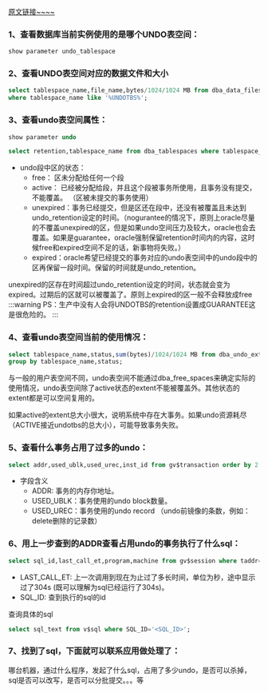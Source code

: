 [原文链接~~~~](https://www.cnblogs.com/nathon-wang/p/10293919.html)

### 1、查看数据库当前实例使用的是哪个UNDO表空间：
```sql
show parameter undo_tablespace
```
### 2、查看UNDO表空间对应的数据文件和大小
```sql
select tablespace_name,file_name,bytes/1024/1024 MB from dba_data_files
where tablespace_name like '%UNDOTBS%';
```
### 3、查看undo表空间属性：
```sql
show parameter undo
```

```sql
select retention,tablespace_name from dba_tablespaces where tablespace_name like '%UNDOTBS%';
```

* undo段中区的状态：
  * free：     区未分配给任何一个段
  * active：  已经被分配给段，并且这个段被事务所使用，且事务没有提交，不能覆盖。 （区被未提交的事务使用）       
  * unexpired：事务已经提交，但是区还在段中，还没有被覆盖且未达到undo_retention设定的时间。（nogurantee的情况下，原则上oracle尽量的不覆盖unexpired的区，但是如果undo空间压力及较大，oracle也会去覆盖。如果是guarantee，oracle强制保留retention时间内的内容，这时候free和expired空间不足的话，新事物将失败。）
  * expired：oracle希望已经提交的事务对应的undo表空间中的undo段中的区再保留一段时间。保留的时间就是undo_retention。

unexpired的区存在时间超过undo_retention设定的时间，状态就会变为expired。过期后的区就可以被覆盖了。原则上expired的区一般不会释放成free
:::warning
PS：生产中没有人会将UNDOTBS的retention设置成GUARANTEE这是很危险的。
:::

### 4、查看undo表空间当前的使用情况：
```sql
select tablespace_name,status,sum(bytes)/1024/1024 MB from dba_undo_extents
group by tablespace_name,status;
```

与一般的用户表空间不同，undo表空间不能通过dba_free_spaces来确定实际的使用情况，undo表空间除了active状态的extent不能被覆盖外。其他状态的extent都是可以空间复用的。

如果active的extent总大小很大，说明系统中存在大事务。如果undo资源耗尽（ACTIVE接近undotbs的总大小），可能导致事务失败。

### 5、查看什么事务占用了过多的undo：
```sql
select addr,used_ublk,used_urec,inst_id from gv$transaction order by 2 desc;
```

* 字段含义
  * ADDR: 事务的内存你地址。
  * USED_UBLK：事务使用的undo block数量。
  * USED_UREC：事务使用的undo record （undo前镜像的条数，例如：delete删除的记录数）

### 6、用上一步查到的ADDR查看占用undo的事务执行了什么sql：
```sql
select sql_id,last_call_et,program,machine from gv$session where taddr='<ADDR>';
```
* LAST_CALL_ET: 上一次调用到现在为止过了多长时间，单位为秒，途中显示过了304s (既可以理解为sql已经运行了304s)。
* SQL_ID: 查到执行的sql的id

查询具体的sql
```sql
select sql_text from v$sql where SQL_ID='<SQL_ID>';
```
### 7、找到了sql，下面就可以联系应用做处理了：

哪台机器，通过什么程序，发起了什么sql，占用了多少undo，是否可以杀掉，sql是否可以改写，是否可以分批提交。。。等

